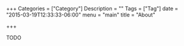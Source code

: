 +++
Categories = ["Category"]
Description = ""
Tags = ["Tag"]
date = "2015-03-19T12:33:33-06:00"
menu = "main"
title = "About"

+++

TODO
